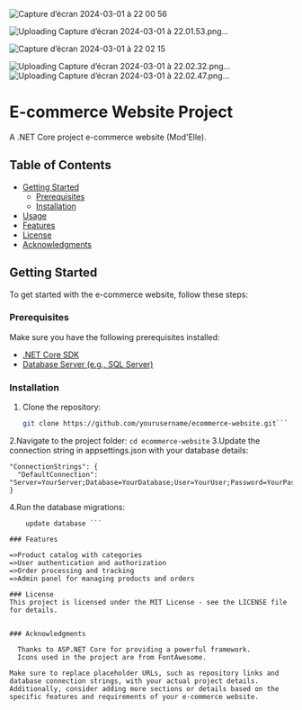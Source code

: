 

![Capture d’écran 2024-03-01 à 22 00 56](https://github.com/MeriemAMG/ModElle/assets/156188796/87851d20-01f1-488a-a893-ef523079348f)

![Uploading Capture d’écran 2024-03-01 à 22.01.53.png…]()

![Capture d’écran 2024-03-01 à 22 02 15](https://github.com/MeriemAMG/ModElle/assets/156188796/be1087b6-be06-4205-907a-e6b200d9ec82)


![Uploading Capture d’écran 2024-03-01 à 22.02.32.png…]()
![Uploading Capture d’écran 2024-03-01 à 22.02.47.png…]()


# E-commerce Website Project

A .NET Core project e-commerce website (Mod'Elle).

## Table of Contents

- [Getting Started](#getting-started)
  - [Prerequisites](#prerequisites)
  - [Installation](#installation)
- [Usage](#usage)
- [Features](#features)
- [License](#license)
- [Acknowledgments](#acknowledgments)

## Getting Started

To get started with the e-commerce website, follow these steps:

### Prerequisites

Make sure you have the following prerequisites installed:

- [.NET Core SDK](https://dotnet.microsoft.com/download)
- [Database Server (e.g., SQL Server)](https://www.microsoft.com/en-us/sql-server/sql-server-downloads)

### Installation

1. Clone the repository:

   ```bash
   git clone https://github.com/yourusername/ecommerce-website.git```
2.Navigate to the project folder:
   ```cd ecommerce-website```
3.Update the connection string in appsettings.json with your database details:
```
"ConnectionStrings": {
  "DefaultConnection": "Server=YourServer;Database=YourDatabase;User=YourUser;Password=YourPassword;"
}
```
4.Run the database migrations:
``` add migration NewDb
    update database ```

### Features

=>Product catalog with categories
=>User authentication and authorization
=>Order processing and tracking
=>Admin panel for managing products and orders

### License
This project is licensed under the MIT License - see the LICENSE file for details.


### Acknowledgments

  Thanks to ASP.NET Core for providing a powerful framework.
  Icons used in the project are from FontAwesome.

Make sure to replace placeholder URLs, such as repository links and database connection strings, with your actual project details. Additionally, consider adding more sections or details based on the specific features and requirements of your e-commerce website.
